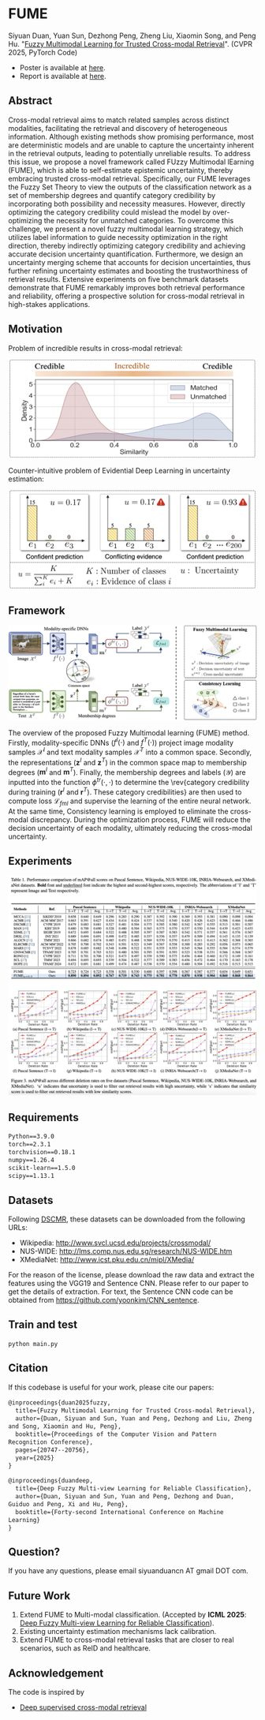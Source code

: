 # FUME

Siyuan Duan, Yuan Sun, Dezhong Peng, Zheng Liu, Xiaomin Song, and Peng Hu. "[Fuzzy Multimodal Learning for Trusted Cross-modal Retrieval](https://openaccess.thecvf.com/content/CVPR2025/papers/Duan_Fuzzy_Multimodal_Learning_for_Trusted_Cross-modal_Retrieval_CVPR_2025_paper.pdf)". (CVPR 2025, PyTorch Code)

- Poster is available at [here](https://github.com/siyuancncd/FUME/blob/main/FUME_poster.png).
- Report is available at [here](https://mp.weixin.qq.com/s/LIOjHJ1n7C5hXJcEH8_81A).

## Abstract

Cross-modal retrieval aims to match related samples across distinct modalities, facilitating the retrieval and discovery of heterogeneous information. Although existing methods show promising performance, most are deterministic models and are unable to capture the uncertainty inherent in the retrieval outputs, leading to potentially unreliable results. To address this issue, we propose a novel framework called FUzzy Multimodal lEarning (FUME), which is able to self-estimate epistemic uncertainty, thereby embracing trusted cross-modal retrieval. Specifically, our FUME leverages the Fuzzy Set Theory to view the outputs of the classification network as a set of membership degrees and quantify category credibility by incorporating both possibility and necessity measures. However, directly optimizing the category credibility could mislead the model by over-optimizing the necessity for unmatched categories. To overcome this challenge, we present a novel fuzzy multimodal learning strategy, which utilizes label information to guide necessity optimization in the right direction, thereby indirectly optimizing category credibility and achieving accurate decision uncertainty quantification. Furthermore, we design an uncertainty merging scheme that accounts for decision uncertainties, thus further refining uncertainty estimates and boosting the trustworthiness of retrieval results. Extensive experiments on five benchmark datasets demonstrate that FUME remarkably improves both retrieval performance and reliability, offering a prospective solution for cross-modal retrieval in high-stakes applications. 

## Motivation

Problem of incredible results in cross-modal retrieval:
<p align="center">
<img src="https://github.com/siyuancncd/FUME/blob/main/FUME_problem1.png" width="500" height="200">
</p>

Counter-intuitive problem of Evidential Deep Learning in uncertainty
estimation:
<p align="center">
<img src="https://github.com/siyuancncd/FUME/blob/main/FUME_problem2.png" width="500" height="200">
</p>

## Framework

<p align="center">
<img src="https://github.com/siyuancncd/FUME/blob/main/FUME_framework.png">
</p>

The overview of the proposed Fuzzy Multimodal learning (FUME) method. Firstly, modality-specific DNNs ($f^I(\cdot)$ and $f^T(\cdot)$) project image modality samples $\mathcal X^I$ and text modality samples $\mathcal X^T$ into a common space. Secondly, the representations ($\mathbf{z}^I$ and $\mathbf{z}^T$) in the common space map to membership degrees ($\mathbf{m}^I$ and $\mathbf{m}^T$). Finally, the membership degrees and labels ($\mathcal Y$) are inputted into the function $\phi^{tr}(\cdot, \cdot)$
    to determine the \rev{category credibility during training ($\mathbf{r}^I$ and $\mathbf{r}^T$). These category credibilities} are then used to compute loss $\mathcal L_{fml}$ and supervise the learning of the entire neural network. At the same time, Consistency learning is employed to eliminate the cross-modal discrepancy. During the optimization process, FUME will reduce the decision uncertainty of each modality, ultimately reducing the cross-modal uncertainty.

## Experiments

<p align="center">
<img src="https://github.com/siyuancncd/FUME/blob/main/FUME_results.png">
</p>

## Requirements

```
Python==3.9.0
torch==2.3.1
torchvision==0.18.1
numpy==1.26.4
scikit-learn==1.5.0
scipy==1.13.1
```

## Datasets


Following [DSCMR](https://github.com/penghu-cs/DSCMR), these datasets can be downloaded from the following URLs:

* Wikipedia: http://www.svcl.ucsd.edu/projects/crossmodal/
* NUS-WIDE: http://lms.comp.nus.edu.sg/research/NUS-WIDE.htm
* XMediaNet: http://www.icst.pku.edu.cn/mipl/XMedia/

For the reason of the license, please download the raw data and extract the features using the VGG19 and Sentence CNN. Please refer to our paper to get the details of extraction.
For text, the Sentence CNN code can be obtained from https://github.com/yoonkim/CNN_sentence.

## Train and test

```
python main.py
```

## Citation

If this codebase is useful for your work, please cite our papers:

```
@inproceedings{duan2025fuzzy,
  title={Fuzzy Multimodal Learning for Trusted Cross-modal Retrieval},
  author={Duan, Siyuan and Sun, Yuan and Peng, Dezhong and Liu, Zheng and Song, Xiaomin and Hu, Peng},
  booktitle={Proceedings of the Computer Vision and Pattern Recognition Conference},
  pages={20747--20756},
  year={2025}
}
```

```
@inproceedings{duandeep,
  title={Deep Fuzzy Multi-view Learning for Reliable Classification},
  author={Duan, Siyuan and Sun, Yuan and Peng, Dezhong and Duan, Guiduo and Peng, Xi and Hu, Peng},
  booktitle={Forty-second International Conference on Machine Learning}
}
```

## Question?

If you have any questions, please email siyuanduancn AT gmail DOT com.

## Future Work

1. Extend FUME to Multi-modal classification. (Accepted by **ICML 2025**: [Deep Fuzzy Multi-view Learning for Reliable Classification](https://github.com/siyuancncd/FUML)).
2. Existing uncertainty estimation mechanisms lack calibration.
3. Extend FUME to cross-modal retrieval tasks that are closer to real scenarios, such as ReID and healthcare.

## Acknowledgement

The code is inspired by 

* [Deep supervised cross-modal retrieval](https://openaccess.thecvf.com/content_CVPR_2019/html/Zhen_Deep_Supervised_Cross-Modal_Retrieval_CVPR_2019_paper.html) 
